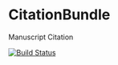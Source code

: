 # CitationBundle
Manuscript Citation 

[![Build Status](https://travis-ci.org/vipa/CitationBundle.svg?branch=master)](https://travis-ci.org/vipa/CitationBundle)
